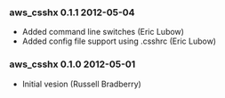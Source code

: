 ### aws_csshx 0.1.1 2012-05-04

 * Added command line switches (Eric Lubow)
 * Added config file support using .csshrc (Eric Lubow)

### aws_csshx 0.1.0 2012-05-01

 * Initial vesion (Russell Bradberry)
